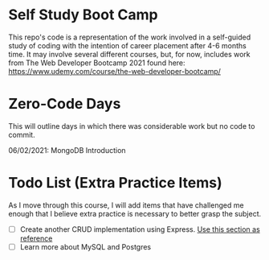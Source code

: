 # Self Study Boot Camp
 This repo's code is a representation of the work involved in a self-guided study of coding with the intention of career placement after 4-6 months time. It may involve several different courses, but, for now, includes work from The Web Developer Bootcamp 2021 found here: https://www.udemy.com/course/the-web-developer-bootcamp/

 # Zero-Code Days
 This will outline days in which there was considerable work but no code to commit.

 06/02/2021: MongoDB Introduction

 # Todo List (Extra Practice Items)
 As I move through this course, I will add items that have challenged me enough that I believe extra practice is necessary to better grasp the subject.

 - [ ] Create another CRUD implementation using Express. [Use this section as reference](12_Express/03_Restful%20Routes)
 - [ ] Learn more about MySQL and Postgres